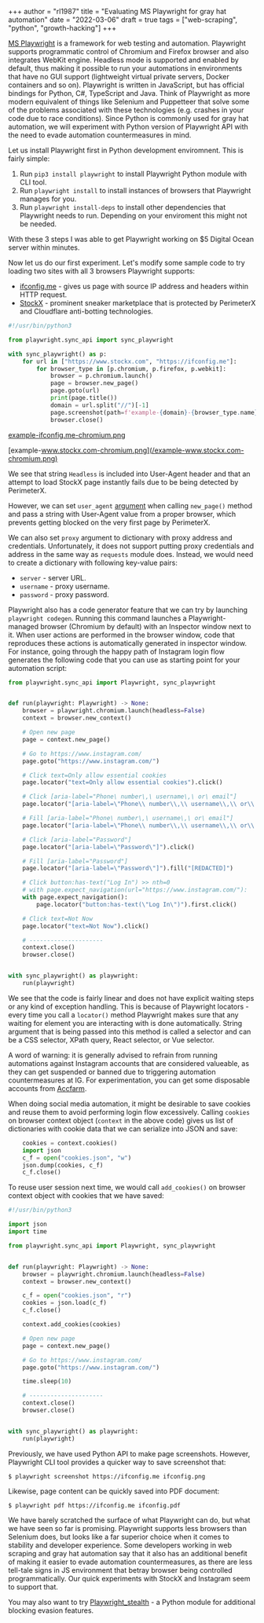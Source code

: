 +++
author = "rl1987"
title = "Evaluating MS Playwright for gray hat automation"
date = "2022-03-06"
draft = true
tags = ["web-scraping", "python", "growth-hacking"]
+++

[MS Playwright](https://playwright.dev/) is a framework for web testing and automation.
Playwright supports programmatic control of Chromium and Firefox browser and also integrates WebKit engine.
Headless mode is supported and enabled by default, thus making it possible to run your automations in
environments that have no GUI support (lightweight virtual private servers, Docker containers and so on).
Playwright is written in JavaScript, but has official bindings for Python, C#, TypeScript and Java.
Think of Playwright as more modern equivalent of things like Selenium and Puppetteer that solve some of the
problems associated with these technologies (e.g. crashes in your code due to race conditions).
Since Python is commonly used for gray hat automation, we will experiment with Python version of Playwright
API with the need to evade automation countermeasures in mind. 

Let us install Playwright first in Python development enviromnent. This is fairly simple:

1. Run `pip3 install playwright` to install Playwright Python module with CLI tool.
2. Run `playwright install` to install instances of browsers that Playwright manages for you.
3. Run `playwright install-deps` to install other dependencies that Playwright needs to run. Depending on your enviroment this
might not be needed.

With these 3 steps I was able to get Playwright working on $5 Digital Ocean server within minutes.

Now let us do our first experiment. Let's modify some sample code to try loading two sites with all 3
browsers Playwright supports:

* [ifconfig.me](https://ifconfig.me) - gives us page with source IP address and headers within HTTP request.
* [StockX](https://www.stockx.com) - prominent sneaker marketplace that is protected by PerimeterX and
Cloudflare anti-botting technologies.

```python
#!/usr/bin/python3

from playwright.sync_api import sync_playwright

with sync_playwright() as p:
    for url in ["https://www.stockx.com", "https://ifconfig.me"]:
        for browser_type in [p.chromium, p.firefox, p.webkit]:
            browser = p.chromium.launch()
            page = browser.new_page()
            page.goto(url)
            print(page.title())
            domain = url.split("//")[-1]
            page.screenshot(path=f'example-{domain}-{browser_type.name}.png')
            browser.close()
```

[example-ifconfig.me-chromium.png](/example-ifconfig.me-chromium.png)

[example-www.stockx.com-chromium.png](/example-www.stockx.com-chromium.png)

We see that string `Headless` is included into User-Agent header and that an attempt to load StockX page instantly
fails due to be being detected by PerimeterX.

However, we can set `user_agent` [argument](https://playwright.dev/python/docs/api/class-browser#browser-new-page)
when calling `new_page()` method and pass a string with User-Agent value from a proper browser, which prevents getting
blocked on the very first page by PerimeterX.

We can also set `proxy` argument to dictionary with proxy address and credentials. Unfortunately, it does not support putting proxy
credentials and address in the same way as `requests` module does. Instead, we would need to create a dictionary with following
key-value pairs:

* `server` - server URL.
* `username` - proxy username.
* `password` - proxy password.

Playwright also has a code generator feature that we can try by launching `playwright codegen`. Running this command
launches a Playwright-managed browser (Chromium by default) with an Inspector window next to it. When user actions are performed
in the browser window, code that reproduces these actions is automatically generated in inspector window. For instance, going
through the happy path of Instagram login flow generates the following code that you can use as starting point for your automation
script:

```python
from playwright.sync_api import Playwright, sync_playwright


def run(playwright: Playwright) -> None:
    browser = playwright.chromium.launch(headless=False)
    context = browser.new_context()

    # Open new page
    page = context.new_page()

    # Go to https://www.instagram.com/
    page.goto("https://www.instagram.com/")

    # Click text=Only allow essential cookies
    page.locator("text=Only allow essential cookies").click()

    # Click [aria-label="Phone\ number\,\ username\,\ or\ email"]
    page.locator("[aria-label=\"Phone\\ number\\,\\ username\\,\\ or\\ email\"]").click()

    # Fill [aria-label="Phone\ number\,\ username\,\ or\ email"]
    page.locator("[aria-label=\"Phone\\ number\\,\\ username\\,\\ or\\ email\"]").fill("[REDACTED]")

    # Click [aria-label="Password"]
    page.locator("[aria-label=\"Password\"]").click()

    # Fill [aria-label="Password"]
    page.locator("[aria-label=\"Password\"]").fill("[REDACTED]")

    # Click button:has-text("Log In") >> nth=0
    # with page.expect_navigation(url="https://www.instagram.com/"):
    with page.expect_navigation():
        page.locator("button:has-text(\"Log In\")").first.click()

    # Click text=Not Now
    page.locator("text=Not Now").click()

    # ---------------------
    context.close()
    browser.close()


with sync_playwright() as playwright:
    run(playwright)

```

We see that the code is fairly linear and does not have explicit waiting steps or any kind of exception handling. This is because
of Playwright locators - every time you call a `locator()` method Playwright makes sure that any waiting for element you are 
interacting with is done automatically. String argument that is being passed into this method is called a selector and can be a 
CSS selector, XPath query, React selector, or Vue selector.

A word of warning: it is generally advised to refrain from running automations against Instagram accounts that are considered
valueable, as they can get suspended or banned due to triggering automation countermeasures at IG. For experimentation, you can get
some disposable accounts from [Accfarm](https://accfarm.com/).

When doing social media automation, it might be desirable to save cookies and reuse them to avoid performing login flow excessively.
Calling `cookies` on browser context object (`context` in the above code) gives us list of dictionaries with cookie data that we 
can serialize into JSON and save:

```python
    cookies = context.cookies()
    import json
    c_f = open("cookies.json", "w")
    json.dump(cookies, c_f)
    c_f.close()
```

To reuse user session next time, we would call `add_cookies()` on browser context object with cookies that we have saved:

```python
#!/usr/bin/python3

import json
import time

from playwright.sync_api import Playwright, sync_playwright


def run(playwright: Playwright) -> None:
    browser = playwright.chromium.launch(headless=False)
    context = browser.new_context()

    c_f = open("cookies.json", "r")
    cookies = json.load(c_f)
    c_f.close()

    context.add_cookies(cookies)

    # Open new page
    page = context.new_page()

    # Go to https://www.instagram.com/
    page.goto("https://www.instagram.com/")

    time.sleep(10)

    # ---------------------
    context.close()
    browser.close()


with sync_playwright() as playwright:
    run(playwright)
```

Previously, we have used Python API to make page screenshots. However, Playwright CLI tool provides a quicker way to save 
screenshot that:

```
$ playwright screenshot https://ifconfig.me ifconfig.png
````

Likewise, page content can be quickly saved into PDF document:

```
$ playwright pdf https://ifconfig.me ifconfig.pdf
```

We have barely scratched the surface of what Playwright can do, but what we have seen so far is promising. Playwright supports less
browsers than Selenium does, but looks like a far superior choice when it comes to stability and developer experience. 
Some developers working in web scraping and gray hat automation say that it also has an additional benefit of making it easier
to evade automation countermeasures, as there are less tell-tale signs in JS environment that betray browser being controlled
programmatically. Our quick experiments with StockX and Instagram seem to support that.

You may also want to try [Playwright_stealth](https://github.com/AtuboDad/playwright_stealth) - a Python module for additional 
blocking evasion features.

